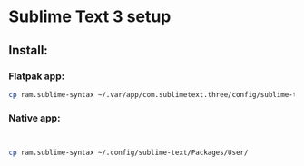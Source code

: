 # Sublime Text 3 setup

## Install:
### Flatpak app:
```bash
cp ram.sublime-syntax ~/.var/app/com.sublimetext.three/config/sublime-text-3/Packages/User/
```

### Native app:
```bash


cp ram.sublime-syntax ~/.config/sublime-text/Packages/User/
```
